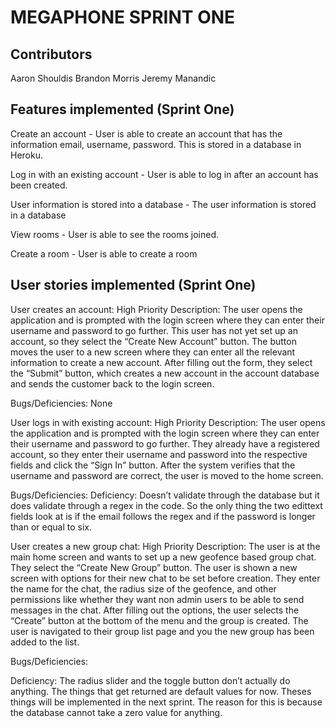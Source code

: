 # MEGAPHONE SPRINT ONE

## Contributors
Aaron Shouldis
Brandon Morris
Jeremy Manandic

## Features implemented (Sprint One)

Create an account - User is able to create an account that has the information email, username, password. This is stored in a database in Heroku.

Log in with an existing account - User is able to log in after an account has been created.

User information is stored into a database - The user information is stored in a database

View rooms - User is able to see the rooms joined.

Create a room - User is able to create a room

## User stories implemented (Sprint One)

User creates an account: High Priority
Description: The user opens the application and is prompted with the login screen where they can enter their username and password to go further. This user has not yet set up an account, so they select the “Create New Account” button. The button moves the user to a new screen where they can enter all the relevant information to create a new account. After filling out the form, they select the “Submit” button, which creates a new account in the account database and sends the customer back to the login screen.

Bugs/Deficiencies: None

User logs in with existing account: High Priority
Description: The user opens the application and is prompted with the login screen where they can enter their username and password to go further. They already have a registered account, so they enter their username and password into the respective fields and click the “Sign In” button. After the system verifies that the username and password are correct, the user is moved to the home screen.

Bugs/Deficiencies: 
Deficiency: Doesn’t validate through the database but it does validate through a regex in the code. So the only thing the two edittext fields look at is if the email follows the regex and if the password is longer than or equal to six.

User creates a new group chat: High Priority
Description: 
The user is at the main home screen and wants to set up a new geofence based group chat. They select the “Create New Group” button. The user is shown a new screen with options for their new chat to be set before creation. They enter the name for the chat, the radius size of the geofence, and other permissions like whether they want non admin users to 
be able to send messages in the chat. After filling out the options, the user selects the “Create” button at the bottom of the menu and the group is created. The user is navigated to their group list page and you the new group has been added to the list.

Bugs/Deficiencies: 

Deficiency: The radius slider and the toggle button don’t actually do anything. The things that get returned are default values for now. Theses things will be implemented in the next sprint. The reason for this is because the database cannot take a zero value for anything.
